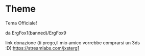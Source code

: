 # Theme
Tema Officiale!

da ErgFox1(banned)/ErgFox9

link donazione (ti prego,il mio amico vorrebbe comprarsi un 3ds :D):https://streamlabs.com/jxsterg1
